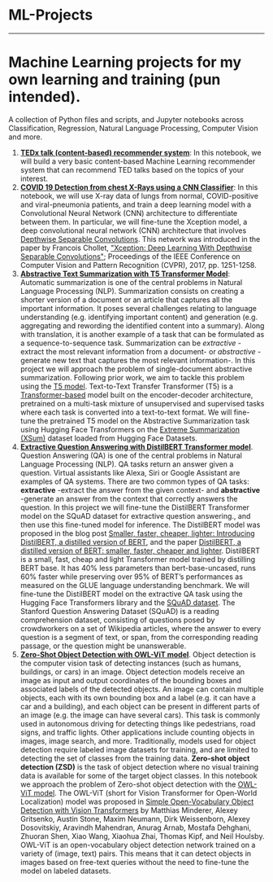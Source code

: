 # ML-Projects
---
# Machine Learning projects for my own learning and training (pun intended).

A collection of Python files and scripts, and Jupyter notebooks across Classification, Regression, Natural Language Processing, Computer Vision and more.

1. **[TEDx talk (content-based) recommender system](https://github.com/alexrodpas/ML-Projects/blob/main/TED-Talks-RecSys.ipynb)**: In this notebook, we will build a very basic content-based Machine Learning recommender system that can recommend TED talks based on the topics of your interest.
1. **[COVID 19 Detection from chest X-Rays using a CNN Classifier](https://github.com/alexrodpas/ML-Projects/blob/main/COVID19-Dtct-XRay.ipynb)**: In this notebook, we will use X-ray data of lungs from normal, COVID-positive and viral-pneumonia patients, and train a deep learning model with a Convolutional Neural Network (CNN) architecture to differentiate between them. In particular, we will fine-tune the Xception model, a deep convolutional neural network (CNN) architecture that involves [Depthwise Separable Convolutions](https://paperswithcode.com/method/depthwise-separable-convolution). This network was introduced in the paper by Francois Chollet, ["Xception: Deep Learning With Depthwise Separable Convolutions"](https://openaccess.thecvf.com/content_cvpr_2017/html/Chollet_Xception_Deep_Learning_CVPR_2017_paper.html); Proceedings of the IEEE Conference on Computer Vision and Pattern Recognition (CVPR), 2017, pp. 1251-1258.
1. **[Abstractive Text Summarization with T5 Transformer Model](https://github.com/alexrodpas/ML-Projects/blob/main/ats_t5_01.ipynb)**: Automatic summarization is one of the central problems in Natural Language Processing (NLP). Summarization consists on creating a shorter version of a document or an article that captures all the important information. It poses several challenges relating to language understanding (e.g. identifying important content) and generation (e.g. aggregating and rewording the identified content into a summary). Along with translation, it is another example of a task that can be formulated as a sequence-to-sequence task. Summarization can be *extractive* -extract the most relevant information from a document- or *abstractive* - generate new text that captures the most relevant information-. In this project we will approach the problem of single-document abstractive summarization. Following prior work, we aim to tackle this problem using the [T5 model](https://arxiv.org/abs/1910.10683). Text-to-Text Transfer Transformer (T5) is a [Transformer-based](https://arxiv.org/abs/1706.03762) model built on the encoder-decoder architecture, pretrained on a multi-task mixture of unsupervised and supervised tasks where each task is converted into a text-to-text format. We will fine-tune the pretrained T5 model on the Abstractive Summarization task using Hugging Face Transformers on the [Extreme Summarization (XSum)](https://arxiv.org/abs/1808.08745) dataset loaded from Hugging Face Datasets.
1. **[Extractive Question Answering with DistilBERT Transformer model](https://github.com/alexrodpas/ML-Projects/blob/main/extr-qa-distilBERT-01.ipynb)**. Question Answering (QA) is one of the central problems in Natural Language Processing (NLP). QA tasks return an answer given a question. Virtual assistants like Alexa, Siri or Google Assistant are examples of QA systems. There are two common types of QA tasks: **extractive** -extract the answer from the given context- and **abstractive** -generate an answer from the context that correctly answers the question. In this project we will fine-tune the DistilBERT Transformer model on the SQuAD dataset for extractive question answering., and then use this fine-tuned model for inference. The DistilBERT model was proposed in the blog post [Smaller, faster, cheaper, lighter: Introducing DistilBERT, a distilled version of BERT](https://medium.com/huggingface/distilbert-8cf3380435b5), and the paper [DistilBERT, a distilled version of BERT: smaller, faster, cheaper and lighter](https://arxiv.org/papers/1910.01108). DistilBERT is a small, fast, cheap and light Transformer model trained by distilling BERT base. It has 40% less parameters than bert-base-uncased, runs 60% faster while preserving over 95% of BERT’s performances as measured on the GLUE language understanding benchmark. We will fine-tune the DistilBERT model on the extractive QA task using the Hugging Face Transformers library and the [SQuAD dataset](https://huggingface.co/datasets/squad). The Stanford Question Answering Dataset (SQuAD) is a reading comprehension dataset, consisting of questions posed by crowdworkers on a set of Wikipedia articles, where the answer to every question is a segment of text, or span, from the corresponding reading passage, or the question might be unanswerable.
1. **[Zero-Shot Object Detection with OWL-ViT model](https://github.com/alexrodpas/ML-Projects/blob/main/ZeroShot-ObjDtct-OWL-ViT.ipynb)**. Object detection is the computer vision task of detecting instances (such as humans, buildings, or cars) in an image. Object detection models receive an image as input and output coordinates of the bounding boxes and associated labels of the detected objects. An image can contain multiple objects, each with its own bounding box and a label (e.g. it can have a car and a building), and each object can be present in different parts of an image (e.g. the image can have several cars). This task is commonly used in autonomous driving for detecting things like pedestrians, road signs, and traffic lights. Other applications include counting objects in images, image search, and more. Traditionally, models used for object detection require labeled image datasets for training, and are limited to detecting the set of classes from the training data. **Zero-shot object detection (ZSD)** is the task of object detection where no visual training data is available for some of the target object classes. In this notebook we approach the problem of Zero-shot object detection with the [OWL-ViT model](https://huggingface.co/docs/transformers/model_doc/owlvit). The OWL-ViT (short for Vision Transformer for Open-World Localization) model was proposed in [Simple Open-Vocabulary Object Detection with Vision Transformers](https://arxiv.org/abs/2205.06230) by Matthias Minderer, Alexey Gritsenko, Austin Stone, Maxim Neumann, Dirk Weissenborn, Alexey Dosovitskiy, Aravindh Mahendran, Anurag Arnab, Mostafa Dehghani, Zhuoran Shen, Xiao Wang, Xiaohua Zhai, Thomas Kipf, and Neil Houlsby. OWL-ViT is an open-vocabulary object detection network trained on a variety of (image, text) pairs. This means that it can detect objects in images based on free-text queries without the need to fine-tune the model on labeled datasets.

